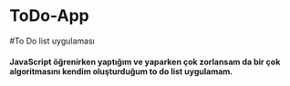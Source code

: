 # ToDo-App
#To Do list uygulaması
#### JavaScript öğrenirken yaptığım ve yaparken çok zorlansam da bir çok algoritmasını kendim oluşturduğum to do list uygulamam.
